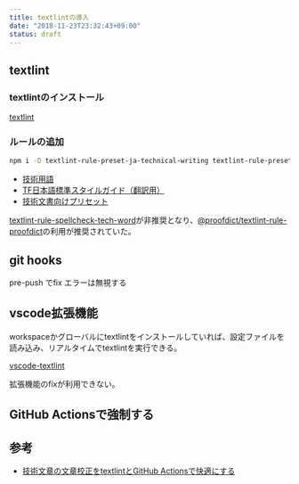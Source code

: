 ```yaml
---
title: textlintの導入
date: "2018-11-23T23:32:43+09:00"
status: draft
---
```


## textlint

### textlintのインストール

[textlint](https://github.com/textlint/textlint)

### ルールの追加

```sh
npm i -D textlint-rule-preset-ja-technical-writing textlint-rule-preset-jtf-style textlint-rule-spellcheck-tech-word
```

- [技術用語](https://github.com/azu/textlint-rule-spellcheck-tech-word)
- [TF日本語標準スタイルガイド（翻訳用）](https://github.com/textlint-ja/textlint-rule-preset-JTF-style)
- [技術文書向けプリセット](https://github.com/textlint-ja/textlint-rule-preset-ja-technical-writing)

[textlint-rule-spellcheck-tech-word](https://github.com/azu/textlint-rule-spellcheck-tech-word)が非推奨となり、[@proofdict/textlint-rule-proofdict](https://github.com/proofdict/proofdict/tree/master/packages/%40proofdict/textlint-rule-proofdict)の利用が推奨されていた。

## git hooks

pre-push でfix
エラーは無視する

## vscode拡張機能

workspaceかグローバルにtextlintをインストールしていれば、設定ファイルを読み込み、リアルタイムでtextlintを実行できる。

[vscode-textlint](https://marketplace.visualstudio.com/items?itemName=taichi.vscode-textlint)

拡張機能のfixが利用できない。

## GitHub Actionsで強制する
## 参考

- [技術文章の文章校正をtextlintとGitHub Actionsで快適にする](https://ponzmild.hatenablog.com/entry/2020/08/23/135152)
